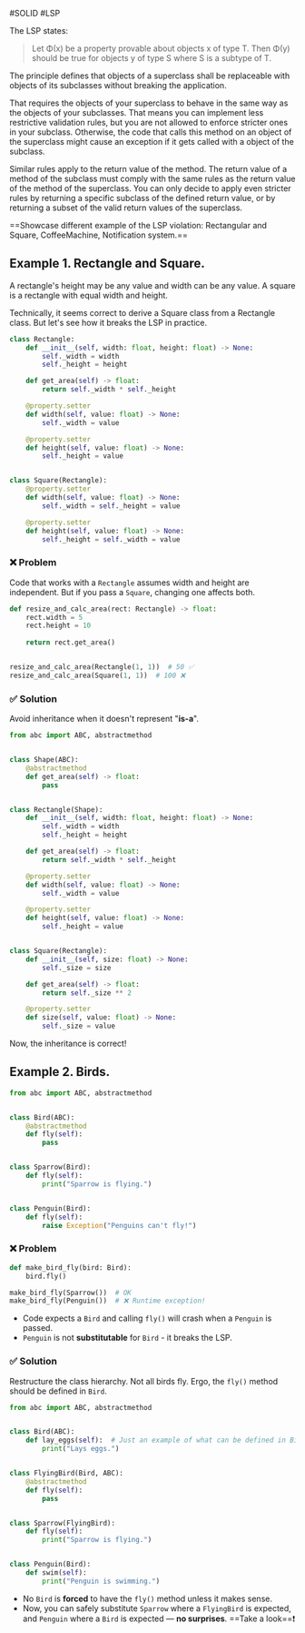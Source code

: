 #SOLID #LSP

The LSP states:
> Let Φ(x) be a property provable about objects x of type T. Then Φ(y) should be true for objects y of type S where S is a subtype of T.

The principle defines that objects of a superclass shall be replaceable with objects of its subclasses without breaking the application.

That requires the objects of your superclass to behave in the same way as the objects of your subclasses.
That means you can implement less restrictive validation rules, but you are not allowed to enforce stricter ones in your subclass. Otherwise, the code that calls this method on an object of the superclass might cause an exception if it gets called with a object of the subclass.

Similar rules apply to the return value of the method. The return value of a method of the subclass must comply with the same rules as the return value of the method of the superclass.
You can only decide to apply even stricter rules by returning a specific subclass of the defined return value, or by returning a subset of the valid return values of the superclass.


==Showcase different example of the LSP violation: Rectangular and Square, CoffeeMachine, Notification system.==

## Example 1. Rectangle and Square.

A rectangle's height may be any value and width can be any value.
A square is a rectangle with equal width and height.

Technically, it seems correct to derive a Square class from a Rectangle class. But let's see how it breaks the LSP in practice.

```python
class Rectangle:
	def __init__(self, width: float, height: float) -> None:
		self._width = width
		self._height = height

	def get_area(self) -> float:
		return self._width * self._height

	@property.setter
	def width(self, value: float) -> None:
		self._width = value

	@property.setter
	def height(self, value: float) -> None:
		self._height = value


class Square(Rectangle):
    @property.setter
    def width(self, value: float) -> None:
        self._width = self._height = value

    @property.setter
    def height(self, value: float) -> None:
	    self._height = self._width = value
```
### ❌ Problem
Code that works with a `Rectangle` assumes width and height are independent. But if you pass a `Square`, changing one affects both.
```python
def resize_and_calc_area(rect: Rectangle) -> float:
	rect.width = 5
	rect.height = 10
    
    return rect.get_area()


resize_and_calc_area(Rectangle(1, 1))  # 50 ✅
resize_and_calc_area(Square(1, 1))  # 100 ❌
```

### ✅ Solution
Avoid inheritance when it doesn't represent "**is-a**".
```python
from abc import ABC, abstractmethod


class Shape(ABC):
    @abstractmethod
    def get_area(self) -> float:
        pass


class Rectangle(Shape):
	def __init__(self, width: float, height: float) -> None:
		self._width = width
		self._height = height

	def get_area(self) -> float:
		return self._width * self._height

	@property.setter
	def width(self, value: float) -> None:
		self._width = value

	@property.setter
	def height(self, value: float) -> None:
		self._height = value


class Square(Rectangle):
	def __init__(self, size: float) -> None:
		self._size = size

    def get_area(self) -> float:
        return self._size ** 2

    @property.setter
    def size(self, value: float) -> None:
        self._size = value
```
Now, the inheritance is correct!
## Example 2. Birds.
```python
from abc import ABC, abstractmethod


class Bird(ABC):
    @abstractmethod
    def fly(self):
        pass


class Sparrow(Bird):
    def fly(self):
        print("Sparrow is flying.")


class Penguin(Bird):
    def fly(self):
        raise Exception("Penguins can't fly!")

```
### ❌ Problem
```python
def make_bird_fly(bird: Bird):
    bird.fly()

make_bird_fly(Sparrow())  # OK
make_bird_fly(Penguin())  # ❌ Runtime exception!
```
- Code expects a `Bird` and calling `fly()` will crash when a `Penguin` is passed.
- `Penguin` is not **substitutable** for `Bird` - it breaks the LSP.

### ✅ Solution
Restructure the class hierarchy. Not all birds fly. Ergo, the `fly()` method should be defined in `Bird`.

```python
from abc import ABC, abstractmethod


class Bird(ABC):
    def lay_eggs(self):  # Just an example of what can be defined in Bird.
        print("Lays eggs.")


class FlyingBird(Bird, ABC):
    @abstractmethod
    def fly(self):
        pass


class Sparrow(FlyingBird):
    def fly(self):
        print("Sparrow is flying.")


class Penguin(Bird):
    def swim(self):
        print("Penguin is swimming.")

```
- No `Bird` is **forced** to have  the `fly()` method unless it makes sense.
- Now, you can safely substitute `Sparrow` where a `FlyingBird` is expected, and `Penguin` where a `Bird` is expected — **no surprises**. ==Take a look==❗